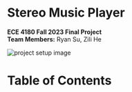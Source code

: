 # Stereo Music Player
**ECE 4180 Fall 2023 Final Project**<br>
**Team Members:** Ryan Su, Zili He

![project setup image](/Images/setup.PNG)

# Table of Contents
